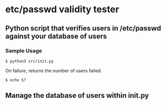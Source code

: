 # etc/passwd validity tester
## Python script that verifies users in /etc/passwd against your database of users

### Sample Usage
`$ python3 src/init.py`

On failure, returns the number of users failed.

`$ echo $?`


## Manage the database of users within init.py
